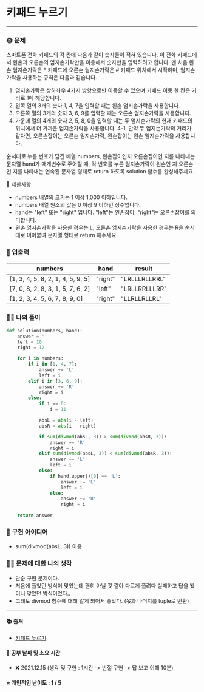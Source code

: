 # 키패드 누르기

-----
### 🌞 문제
스마트폰 전화 키패드의 각 칸에 다음과 같이 숫자들이 적혀 있습니다.
이 전화 키패드에서 왼손과 오른손의 엄지손가락만을 이용해서 숫자만을 입력하려고 합니다.
맨 처음 왼손 엄지손가락은 * 키패드에 오른손 엄지손가락은 # 키패드 위치에서 시작하며, 엄지손가락을 사용하는 규칙은 다음과 같습니다.
1. 엄지손가락은 상하좌우 4가지 방향으로만 이동할 수 있으며 키패드 이동 한 칸은 거리로 1에 해당합니다.
2. 왼쪽 열의 3개의 숫자 1, 4, 7을 입력할 때는 왼손 엄지손가락을 사용합니다.
3. 오른쪽 열의 3개의 숫자 3, 6, 9를 입력할 때는 오른손 엄지손가락을 사용합니다.
4. 가운데 열의 4개의 숫자 2, 5, 8, 0을 입력할 때는 두 엄지손가락의 현재 키패드의 위치에서 더 가까운 엄지손가락을 사용합니다.
4-1. 만약 두 엄지손가락의 거리가 같다면, 오른손잡이는 오른손 엄지손가락, 왼손잡이는 왼손 엄지손가락을 사용합니다.
   
순서대로 누를 번호가 담긴 배열 numbers, 왼손잡이인지 오른손잡이인 지를 나타내는 문자열 hand가 매개변수로 주어질 때, 각 번호를 누른 엄지손가락이 왼손인 지 오른손인 지를 나타내는 연속된 문자열 형태로 return 하도록 solution 함수를 완성해주세요.


📌 제한사항  
- numbers 배열의 크기는 1 이상 1,000 이하입니다.
- numbers 배열 원소의 값은 0 이상 9 이하인 정수입니다.
- hand는 "left" 또는 "right" 입니다. "left"는 왼손잡이, "right"는 오른손잡이를 의미합니다.
- 왼손 엄지손가락을 사용한 경우는 L, 오른손 엄지손가락을 사용한 경우는 R을 순서대로 이어붙여 문자열 형태로 return 해주세요.

### 📝 입출력
| numbers | hand | result |
| --- | --- | --- |
| [1, 3, 4, 5, 8, 2, 1, 4, 5, 9, 5]		 | "right" | 	"LRLLLRLLRRL" |
| [7, 0, 8, 2, 8, 3, 1, 5, 7, 6, 2]		 | "left"	 | "LRLLRRLLLRR" |
| [1, 2, 3, 4, 5, 6, 7, 8, 9, 0]		 | "right"	 | "LLRLLRLLRL" |

### 👩‍💻 나의 풀이
```python
def solution(numbers, hand):
    answer = ''
    left = 10
    right = 12

    for i in numbers:
        if i in [1, 4, 7]:
            answer += 'L'
            left = i
        elif i in [3, 6, 9]:
            answer += 'R'
            right = i
        else:
            if i == 0:
                i = 11

            absL = abs(i - left)
            absR = abs(i - right)

            if sum(divmod(absL, 3)) > sum(divmod(absR, 3)):
                answer += 'R'
                right = i
            elif sum(divmod(absL, 3)) < sum(divmod(absR, 3)):
                answer += 'L'
                left = i
            else:
                if hand.upper()[0] == 'L':
                    answer += 'L'
                    left = i
                else:
                    answer += 'R'
                    right = i

    return answer
 ```

### 🔑 구현 아이디어
- sum(divmod(absL, 3)) 이용
  
### 🙋‍♀ 문제에 대한 나의 생각
- 단순 구현 문제이다.
- 처음에 풀었던 방식이 맞았는데 괜히 아닐 것 같아 다르게 풀려다 실패하고 답을 봤더니 맞았던 방식이었다..
- 그래도 divmod 함수에 대해 알게 되어서 좋았다. (몫과 나머지를 tuple로 반환)

-------------
#### 📚 출처
- [키패드 누르기](https://programmers.co.kr/learn/courses/30/lessons/67256)
#### 📅 공부 날짜 및 소요 시간
- ❌ 2021.12.15 (생각 및 구현 : 1시간 -> 반절 구현 -> 답 보고 이해 10분)  
#### ⭐ 개인적인 난이도 : 1 / 5
